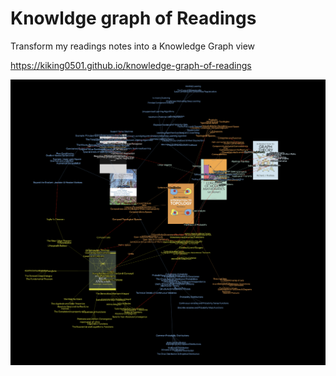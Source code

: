 # Knowldge graph of Readings

Transform my readings notes into a Knowledge Graph view

https://kiking0501.github.io/knowledge-graph-of-readings

![demo graph](./media/demo_graph.png)
